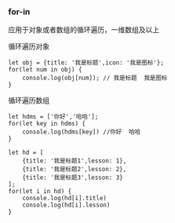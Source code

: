 ### for-in

应用于对象或者数组的循环遍历，一维数组及以上

循环遍历对象

	let obj = {title: '我是标题',icon: '我是图标'};
	for(let num in obj) {
		console.log(obj[num]); // 我是标题  我是图标
	}

循环遍历数组

	let hdms = ['你好','哈哈'];
	for(let key in hdms) {
		console.log(hdms[key]) //你好  哈哈
	}

	let hd = [
		{title: '我是标题1',lesson: 1},
		{title: '我是标题2',lesson: 2},
		{title: '我是标题3',lesson: 3}
	];
	for(let i in hd) {
		console.log(hd[i].title)
		console.log(hd[i].lesson)
	}